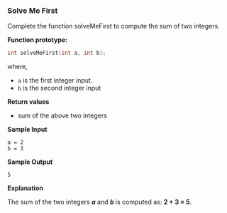 ### __Solve Me First__

Complete the function solveMeFirst to compute the sum of two integers.

__Function prototype:__
```c++
int solveMeFirst(int a, int b);
```

where,

+ `a` is the first integer input.
+ `b` is the second integer input

__Return values__

+ sum of the above two integers

__Sample Input__
```
a = 2
b = 3
```
__Sample Output__
```
5
```
__Explanation__

The sum of the two integers __*a*__ and __*b*__ is computed as: __2 + 3 = 5__. 
